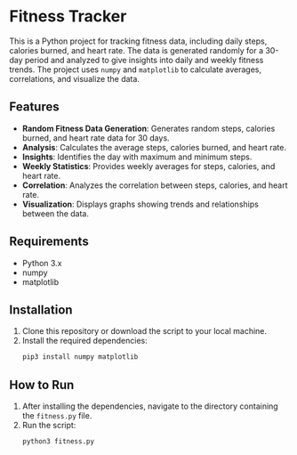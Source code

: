 # Fitness Tracker

This is a Python project for tracking fitness data, including daily steps, calories burned, and heart rate. The data is generated randomly for a 30-day period and analyzed to give insights into daily and weekly fitness trends. The project uses `numpy` and `matplotlib` to calculate averages, correlations, and visualize the data.

## Features

- **Random Fitness Data Generation**: Generates random steps, calories burned, and heart rate data for 30 days.
- **Analysis**: Calculates the average steps, calories burned, and heart rate.
- **Insights**: Identifies the day with maximum and minimum steps.
- **Weekly Statistics**: Provides weekly averages for steps, calories, and heart rate.
- **Correlation**: Analyzes the correlation between steps, calories, and heart rate.
- **Visualization**: Displays graphs showing trends and relationships between the data.

## Requirements

- Python 3.x
- numpy
- matplotlib

## Installation

1. Clone this repository or download the script to your local machine.
2. Install the required dependencies:
   ```bash
   pip3 install numpy matplotlib
   ```

## How to Run

1. After installing the dependencies, navigate to the directory containing the `fitness.py` file.
2. Run the script:
   ```bash
   python3 fitness.py
   ```
